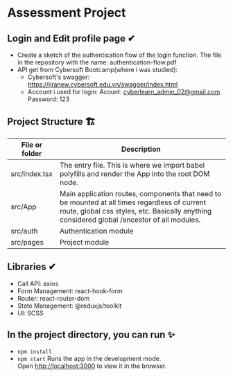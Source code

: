 # Assessment Project
## Login and Edit profile page ✔

- Create a sketch of the authentication flow of the login function. The file in the repository with the name: authentication-flow.pdf
- API get from Cybersoft Bootcamp(where i was studied):
  - Cybersoft's swagger: https://jiranew.cybersoft.edu.vn/swagger/index.html
  - Account i used for login: Acount: cyberlearn_admin_02@gmail.com Password: 123

## Project Structure 🏗

| File or folder | Description                                                                                                                                                                                  |
| -------------- | -------------------------------------------------------------------------------------------------------------------------------------------------------------------------------------------- |
| src/index.tsx  | The entry file. This is where we import babel polyfills and render the App into the root DOM node.                                                                                           |
| src/App        | Main application routes, components that need to be mounted at all times regardless of current route, global css styles, etc. Basically anything considered global /ancestor of all modules. |
| src/auth       | Authentication module                                                                                                                                                                        |
| src/pages      | Project module                                                                                                                                                                               |

## Libraries ✔

- Call API: axios
- Form Management: react-hook-form
- Router: react-router-dom
- State Management: @reduxjs/toolkit
- UI: SCSS

## In the project directory, you can run ✨

- `npm install`
- `npm start`
Runs the app in the development mode.\
Open [http://localhost:3000](http://localhost:3000) to view it in the browser.


